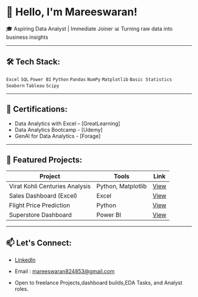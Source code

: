 # 👋 Hello, I'm Mareeswaran!

🎓 Aspiring Data Analyst | Immediate Joiner 
📊 Turning raw data into business insights  

---

## 🛠 Tech Stack:
`Excel` `SQL` `Power BI` `Python` `Pandas` `NumPy` `Matplotlib` `Basic Statistics` `Seaborn` `Tableau` `Scipy`

---

## 📜 Certifications:
- Data Analytics with Excel – [GreatLearning]
- Data Analytics Bootcamp   - [Udemy]
- GenAI for Data Analytics  - [Forage]

---

## 💼 Featured Projects:
| Project | Tools | Link |
|--------|-------|------|
| Virat Kohli Centuries Analysis | Python, Matplotlib | [View](link_here) |
| Sales Dashboard (Excel) | Excel | [View](link_here) |
| Flight Price Prediction | Python | [View](link_here) |
| Superstore Dashboard | Power BI | [View](link_here) |

---

## 📫 Let's Connect:
- [LinkedIn](https://www.linkedin.com/in/mareeswaran8248?utm_source=share&utm_campaign=share_via&utm_content=profile&utm_medium=android_app)
- Email : [mareeswaran824853@gmail.com](mareeswaran824853@gmail.com)

- Open to freelance Projects,dashboard builds,EDA Tasks, and Analyst roles.
